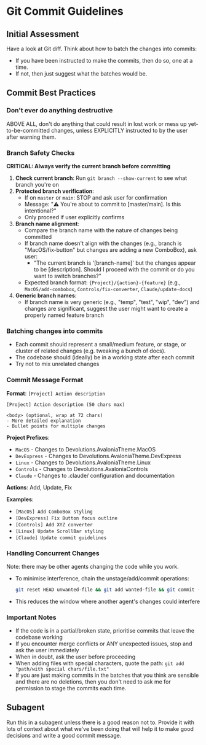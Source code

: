 # Git Commit Guidelines

## Initial Assessment
Have a look at Git diff. Think about how to batch the changes into commits:
- If you have been instructed to make the commits, then do so, one at a time.
- If not, then just suggest what the batches would be.

## Commit Best Practices

### Don't ever do anything destructive

ABOVE ALL, don't do anything that could result in lost work or mess up yet-to-be-committed changes, unless EXPLICITLY instructed to by the user after warning them.

### Branch Safety Checks

**CRITICAL: Always verify the current branch before committing**

1. **Check current branch**: Run `git branch --show-current` to see what branch you're on
2. **Protected branch verification**:
   - If on `master` or `main`: STOP and ask user for confirmation
   - Message: "⚠️ You're about to commit to [master/main]. Is this intentional?"
   - Only proceed if user explicitly confirms
3. **Branch name alignment**:
   - Compare the branch name with the nature of changes being committed
   - If branch name doesn't align with the changes (e.g., branch is "MacOS/fix-button" but changes are adding a new ComboBox), ask user:
     - "The current branch is '[branch-name]' but the changes appear to be [description]. Should I proceed with the commit or do you want to switch branches?"
   - Expected branch format: `{Project}/{action}-{feature}` (e.g., `MacOS/add-combobox`, `Controls/fix-converter`, `Claude/update-docs`)
4. **Generic branch names**:
   - If branch name is very generic (e.g., "temp", "test", "wip", "dev") and changes are significant, suggest the user might want to create a properly named feature branch

### Batching changes into commits
- Each commit should represent a small/medium feature, or stage, or cluster of related changes (e.g. tweaking a bunch of docs).
- The codebase should (ideally) be in a working state after each commit
- Try not to mix unrelated changes

### Commit Message Format

**Format**: `[Project] Action description`

```
[Project] Action description (50 chars max)

<body> (optional, wrap at 72 chars)
- More detailed explanation
- Bullet points for multiple changes
```

**Project Prefixes**:
- `MacOS` - Changes to Devolutions.AvaloniaTheme.MacOS
- `DevExpress` - Changes to Devolutions.AvaloniaTheme.DevExpress
- `Linux` - Changes to Devolutions.AvaloniaTheme.Linux
- `Controls` - Changes to Devolutions.AvaloniaControls
- `Claude` - Changes to .claude/ configuration and documentation

**Actions**: Add, Update, Fix

**Examples**:
- `[MacOS] Add ComboBox styling`
- `[DevExpress] Fix Button focus outline`
- `[Controls] Add XYZ converter`
- `[Linux] Update ScrollBar styling`
- `[Claude] Update commit guidelines`

### Handling Concurrent Changes
Note: there may be other agents changing the code while you work.
- To minimise interference, chain the unstage/add/commit operations:
  ```bash
  git reset HEAD unwanted-file && git add wanted-file && git commit -m "[MacOS] Fix Button styling"
  ```
- This reduces the window where another agent's changes could interfere

### Important Notes
- If the code is in a partial/broken state, prioritise commits that leave the codebase working
- If you encounter merge conflicts or ANY unexpected issues, stop and ask the user immediately
- When in doubt, ask the user before proceeding
- When adding files with special characters, quote the path: `git add "path/with special chars/file.txt"`
- If you are just making commits in the batches that you think are sensible and there are no deletions, then you don't need to ask me for permission to stage the commits each time.

## Subagent

Run this in a subagent unless there is a good reason not to. Provide it with lots of context about what we've been doing that will help it to make good decisions and write a good commit message.